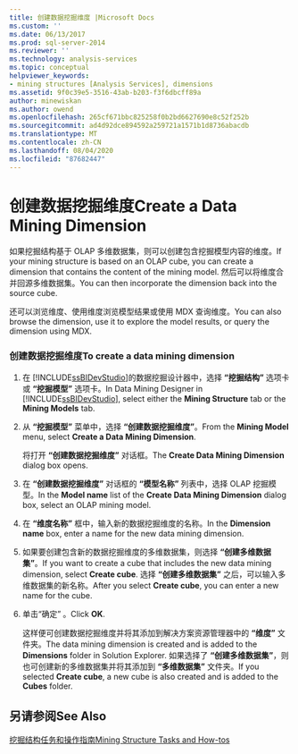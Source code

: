 ```yaml
---
title: 创建数据挖掘维度 |Microsoft Docs
ms.custom: ''
ms.date: 06/13/2017
ms.prod: sql-server-2014
ms.reviewer: ''
ms.technology: analysis-services
ms.topic: conceptual
helpviewer_keywords:
- mining structures [Analysis Services], dimensions
ms.assetid: 9f0c39e5-3516-43ab-b203-f3f6dbcff89a
author: minewiskan
ms.author: owend
ms.openlocfilehash: 265cf671bbc825258f0b2bd6627690e8c52f252b
ms.sourcegitcommit: ad4d92dce894592a259721a1571b1d8736abacdb
ms.translationtype: MT
ms.contentlocale: zh-CN
ms.lasthandoff: 08/04/2020
ms.locfileid: "87682447"
---
```

# <a name="create-a-data-mining-dimension"></a><span data-ttu-id="27f07-102">创建数据挖掘维度</span><span class="sxs-lookup"><span data-stu-id="27f07-102">Create a Data Mining Dimension</span></span>
  <span data-ttu-id="27f07-103">如果挖掘结构基于 OLAP 多维数据集，则可以创建包含挖掘模型内容的维度。</span><span class="sxs-lookup"><span data-stu-id="27f07-103">If your mining structure is based on an OLAP cube, you can create a dimension that contains the content of the mining model.</span></span> <span data-ttu-id="27f07-104">然后可以将维度合并回源多维数据集。</span><span class="sxs-lookup"><span data-stu-id="27f07-104">You can then incorporate the dimension back into the source cube.</span></span>  
  
 <span data-ttu-id="27f07-105">还可以浏览维度、使用维度浏览模型结果或使用 MDX 查询维度。</span><span class="sxs-lookup"><span data-stu-id="27f07-105">You can also browse the dimension, use it to explore the model results, or query the dimension using MDX.</span></span>  
  
### <a name="to-create-a-data-mining-dimension"></a><span data-ttu-id="27f07-106">创建数据挖掘维度</span><span class="sxs-lookup"><span data-stu-id="27f07-106">To create a data mining dimension</span></span>  
  
1.  <span data-ttu-id="27f07-107">在 [!INCLUDE[ssBIDevStudio](../../includes/ssbidevstudio-md.md)]的数据挖掘设计器中，选择 **“挖掘结构”** 选项卡或 **“挖掘模型”** 选项卡。</span><span class="sxs-lookup"><span data-stu-id="27f07-107">In Data Mining Designer in [!INCLUDE[ssBIDevStudio](../../includes/ssbidevstudio-md.md)], select either the **Mining Structure** tab or the **Mining Models** tab.</span></span>  
  
2.  <span data-ttu-id="27f07-108">从 **“挖掘模型”** 菜单中，选择 **“创建数据挖掘维度”**。</span><span class="sxs-lookup"><span data-stu-id="27f07-108">From the **Mining Model** menu, select **Create a Data Mining Dimension**.</span></span>  
  
     <span data-ttu-id="27f07-109">将打开 **“创建数据挖掘维度”** 对话框。</span><span class="sxs-lookup"><span data-stu-id="27f07-109">The **Create Data Mining Dimension** dialog box opens.</span></span>  
  
3.  <span data-ttu-id="27f07-110">在 **“创建数据挖掘维度”** 对话框的 **“模型名称”** 列表中，选择 OLAP 挖掘模型。</span><span class="sxs-lookup"><span data-stu-id="27f07-110">In the **Model name** list of the **Create Data Mining Dimension** dialog box, select an OLAP mining model.</span></span>  
  
4.  <span data-ttu-id="27f07-111">在 **“维度名称”** 框中，输入新的数据挖掘维度的名称。</span><span class="sxs-lookup"><span data-stu-id="27f07-111">In the **Dimension name** box, enter a name for the new data mining dimension.</span></span>  
  
5.  <span data-ttu-id="27f07-112">如果要创建包含新的数据挖掘维度的多维数据集，则选择 **“创建多维数据集”**。</span><span class="sxs-lookup"><span data-stu-id="27f07-112">If you want to create a cube that includes the new data mining dimension, select **Create cube**.</span></span> <span data-ttu-id="27f07-113">选择 **“创建多维数据集”** 之后，可以输入多维数据集的新名称。</span><span class="sxs-lookup"><span data-stu-id="27f07-113">After you select **Create cube**, you can enter a new name for the cube.</span></span>  
  
6.  <span data-ttu-id="27f07-114">单击“确定”  。</span><span class="sxs-lookup"><span data-stu-id="27f07-114">Click **OK**.</span></span>  
  
     <span data-ttu-id="27f07-115">这样便可创建数据挖掘维度并将其添加到解决方案资源管理器中的 **“维度”** 文件夹。</span><span class="sxs-lookup"><span data-stu-id="27f07-115">The data mining dimension is created and is added to the **Dimensions** folder in Solution Explorer.</span></span> <span data-ttu-id="27f07-116">如果选择了 **“创建多维数据集”**，则也可创建新的多维数据集并将其添加到 **“多维数据集”** 文件夹。</span><span class="sxs-lookup"><span data-stu-id="27f07-116">If you selected **Create cube**, a new cube is also created and is added to the **Cubes** folder.</span></span>  
  
## <a name="see-also"></a><span data-ttu-id="27f07-117">另请参阅</span><span class="sxs-lookup"><span data-stu-id="27f07-117">See Also</span></span>  
 [<span data-ttu-id="27f07-118">挖掘结构任务和操作指南</span><span class="sxs-lookup"><span data-stu-id="27f07-118">Mining Structure Tasks and How-tos</span></span>](mining-structure-tasks-and-how-tos.md)  
  
  
